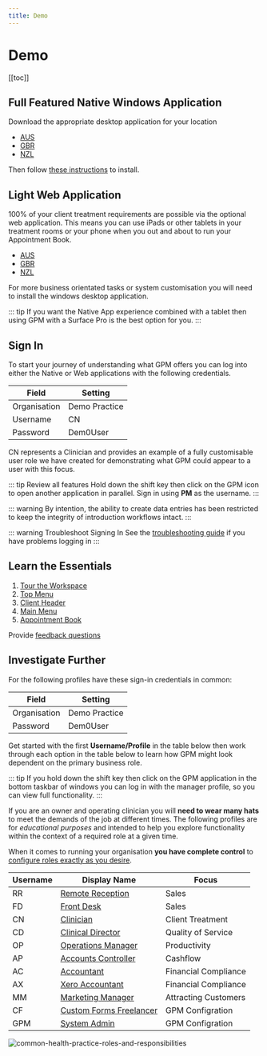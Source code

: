 ```yaml
---
title: Demo
---
```


# Demo

[[toc]]

## Full Featured Native Windows Application

Download the appropriate desktop application for your location

- [AUS](http://software.gensolve.com/gpmuk/install.htm)
- [GBR](http://software.gensolve.com/gpmuk/install.htm)
- [NZL](http://software.gensolve.com/gpmuk/install.htm)

Then follow [these instructions](/support/installation-guide.md) to install.

## Light Web Application

100% of your client treatment requirements are possible via the optional web application. This means you can use iPads or other tablets in your treatment rooms or your phone when you out and about to run your Appointment Book.

- [AUS](https://augpm.gensolve.com/index.html)
- [GBR](https://ukgpm.gensolve.com/index.html)
- [NZL](https://nzgpm.gensolve.com/index.html)

For more business orientated tasks or system customisation you will need to install the windows desktop application.

::: tip
If you want the Native App experience combined with a tablet then using GPM with a Surface Pro is the best option for you.
:::

## Sign In

To start your journey of understanding what GPM offers you can log into either the Native or Web applications with the following credentials.

| Field        | Setting       |
| ------------ | ------------- |
| Organisation | Demo Practice |
| Username     | CN            |
| Password     | Dem0User      |

CN represents a Clinician and provides an example of a fully customisable user role we have created for demonstrating what GPM could appear to a user with this focus.

::: tip Review all features
Hold down the shift key then click on the GPM icon to open another application in parallel. Sign in using **PM** as the username.
:::

::: warning
By intention, the ability to create data entries has been restricted to keep the integrity of introduction workflows intact.
:::

::: warning Troubleshoot Signing In
See the [troubleshooting guide](http://docs.gensolve.com/help/gpm_uk/desktop/Processes/Installation___Troubleshooting/Logging_In.htm?rhtocid=7.1.0_2#) if you have problems logging in
:::

## Learn the Essentials

1. [Tour the Workspace](http://docs.gensolve.com/help/gpm_uk/desktop/Processes/The_Workspace/Touring_the_Workspace.htm)
2. [Top Menu](http://docs.gensolve.com/help/gpm_uk/desktop/Processes/The_Workspace/Top_Menu.htm)
3. [Client Header]()
4. [Main Menu](http://docs.gensolve.com/help/gpm_uk/desktop/Processes/The_Workspace/Main_Menu.htm)
5. [Appointment Book](http://docs.gensolve.com/help/gpm_uk/desktop/Processes/The_Workspace/Appointment_Book.htm)

Provide [feedback questions](/support/feedback-questions.md)

## Investigate Further

For the following profiles have these sign-in credentials in common:

| Field        | Setting       |
| ------------ | ------------- |
| Organisation | Demo Practice |
| Password     | Dem0User      |

Get started with the first **Username/Profile** in the table below then work through each option in the table below to learn how GPM might look dependent on the primary business role.

::: tip
If you hold down the shift key then click on the GPM application in the bottom taskbar of windows you can log in with the manager profile, so you can view full functionality.
:::

If you are an owner and operating clinician you will **need to wear many hats** to meet the demands of the job at different times. The following profiles are for _educational purposes_ and intended to help you explore functionality within the context of a required role at a given time.

When it comes to running your organisation **you have complete control** to [configure roles exactly as you desire](/features/system/security/).

| Username | Display Name                                                 | Focus                |
| -------- | ------------------------------------------------------------ | -------------------- |
| RR       | [Remote Reception](/roles/remote-reception.md)               | Sales                |
| FD       | [Front Desk](/roles/frontdesk-sales.md)                      | Sales                |
| CN       | [Clinician](/roles/clinician.md)                             | Client Treatment     |
| CD       | [Clinical Director](/roles/clinical-director.md)             | Quality of Service   |
| OP       | [Operations Manager](/roles/operations-manager.md)           | Productivity         |
| AP       | [Accounts Controller](/roles/accounts-and-payroll.md)        | Cashflow             |
| AC       | [Accountant](/roles/accountant.md)                           | Financial Compliance |
| AX       | [Xero Accountant](/roles/accountant.md)                      | Financial Compliance |
| MM       | [Marketing Manager](/roles/marketing-manager.md)             | Attracting Customers |
| CF       | [Custom Forms Freelancer](/roles/custom-forms-freelancer.md) | GPM Configration     |
| GPM      | [System Admin](/roles/system-admin.md)                       | GPM Configration     |

![common-health-practice-roles-and-responsibilities](https://drive.google.com/uc?id=1_85fzFafOpCNIkbkKoCnLqtNYTDWdgY2)
